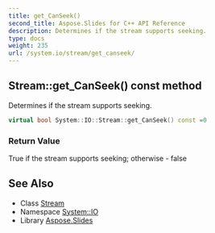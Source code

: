 ```yaml
---
title: get_CanSeek()
second_title: Aspose.Slides for C++ API Reference
description: Determines if the stream supports seeking.
type: docs
weight: 235
url: /system.io/stream/get_canseek/
---
```

## Stream::get_CanSeek() const method


Determines if the stream supports seeking.

```cpp
virtual bool System::IO::Stream::get_CanSeek() const =0
```


### Return Value

True if the stream supports seeking; otherwise - false

## See Also

* Class [Stream](../)
* Namespace [System::IO](../../)
* Library [Aspose.Slides](../../../)